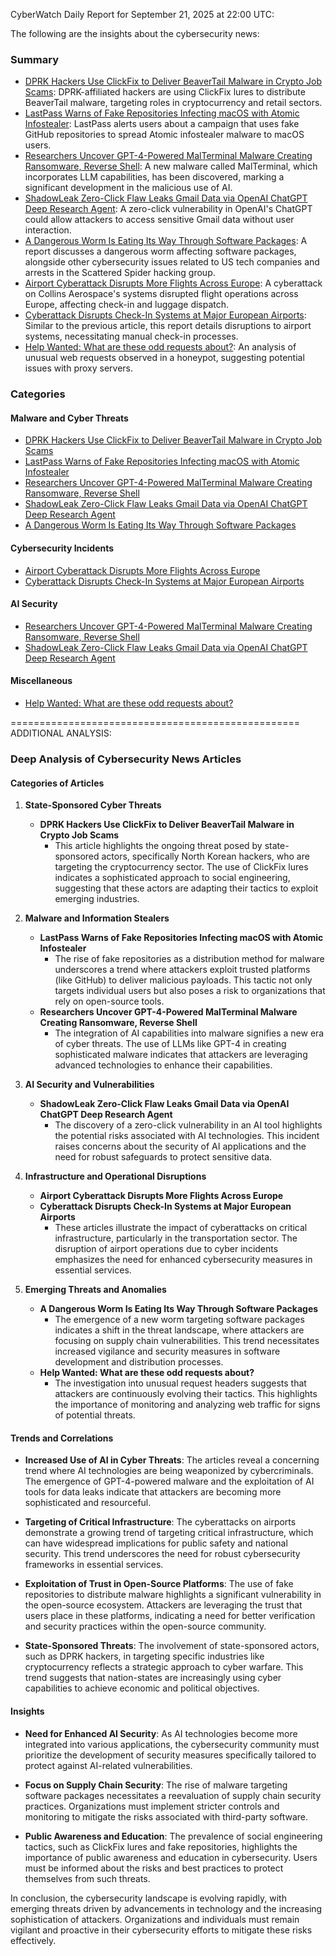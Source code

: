 CyberWatch Daily Report for September 21, 2025 at 22:00 UTC:

The following are the insights about the cybersecurity news:

### Summary
- [DPRK Hackers Use ClickFix to Deliver BeaverTail Malware in Crypto Job Scams](https://thehackernews.com/2025/09/dprk-hackers-use-clickfix-to-deliver.html): DPRK-affiliated hackers are using ClickFix lures to distribute BeaverTail malware, targeting roles in cryptocurrency and retail sectors.
- [LastPass Warns of Fake Repositories Infecting macOS with Atomic Infostealer](https://thehackernews.com/2025/09/lastpass-warns-of-fake-repositories.html): LastPass alerts users about a campaign that uses fake GitHub repositories to spread Atomic infostealer malware to macOS users.
- [Researchers Uncover GPT-4-Powered MalTerminal Malware Creating Ransomware, Reverse Shell](https://thehackernews.com/2025/09/researchers-uncover-gpt-4-powered.html): A new malware called MalTerminal, which incorporates LLM capabilities, has been discovered, marking a significant development in the malicious use of AI.
- [ShadowLeak Zero-Click Flaw Leaks Gmail Data via OpenAI ChatGPT Deep Research Agent](https://thehackernews.com/2025/09/shadowleak-zero-click-flaw-leaks-gmail.html): A zero-click vulnerability in OpenAI's ChatGPT could allow attackers to access sensitive Gmail data without user interaction.
- [A Dangerous Worm Is Eating Its Way Through Software Packages](https://www.wired.com/story/a-dangerous-worm-is-eating-its-way-through-software-packages/): A report discusses a dangerous worm affecting software packages, alongside other cybersecurity issues related to US tech companies and arrests in the Scattered Spider hacking group.
- [Airport Cyberattack Disrupts More Flights Across Europe](https://www.securityweek.com/airport-cyberattack-disrupts-more-flights-across-europe/): A cyberattack on Collins Aerospace's systems disrupted flight operations across Europe, affecting check-in and luggage dispatch.
- [Cyberattack Disrupts Check-In Systems at Major European Airports](https://www.securityweek.com/cyberattack-disrupts-check-in-systems-at-major-european-airports/): Similar to the previous article, this report details disruptions to airport systems, necessitating manual check-in processes.
- [Help Wanted: What are these odd requests about?](https://isc.sans.edu/diary/rss/32302): An analysis of unusual web requests observed in a honeypot, suggesting potential issues with proxy servers.

### Categories

#### Malware and Cyber Threats
- [DPRK Hackers Use ClickFix to Deliver BeaverTail Malware in Crypto Job Scams](https://thehackernews.com/2025/09/dprk-hackers-use-clickfix-to-deliver.html)
- [LastPass Warns of Fake Repositories Infecting macOS with Atomic Infostealer](https://thehackernews.com/2025/09/lastpass-warns-of-fake-repositories.html)
- [Researchers Uncover GPT-4-Powered MalTerminal Malware Creating Ransomware, Reverse Shell](https://thehackernews.com/2025/09/researchers-uncover-gpt-4-powered.html)
- [ShadowLeak Zero-Click Flaw Leaks Gmail Data via OpenAI ChatGPT Deep Research Agent](https://thehackernews.com/2025/09/shadowleak-zero-click-flaw-leaks-gmail.html)
- [A Dangerous Worm Is Eating Its Way Through Software Packages](https://www.wired.com/story/a-dangerous-worm-is-eating-its-way-through-software-packages/)

#### Cybersecurity Incidents
- [Airport Cyberattack Disrupts More Flights Across Europe](https://www.securityweek.com/airport-cyberattack-disrupts-more-flights-across-europe/)
- [Cyberattack Disrupts Check-In Systems at Major European Airports](https://www.securityweek.com/cyberattack-disrupts-check-in-systems-at-major-european-airports/)

#### AI Security
- [Researchers Uncover GPT-4-Powered MalTerminal Malware Creating Ransomware, Reverse Shell](https://thehackernews.com/2025/09/researchers-uncover-gpt-4-powered.html)
- [ShadowLeak Zero-Click Flaw Leaks Gmail Data via OpenAI ChatGPT Deep Research Agent](https://thehackernews.com/2025/09/shadowleak-zero-click-flaw-leaks-gmail.html)

#### Miscellaneous
- [Help Wanted: What are these odd requests about?](https://isc.sans.edu/diary/rss/32302)

==================================================
ADDITIONAL ANALYSIS:

### Deep Analysis of Cybersecurity News Articles

#### Categories of Articles

1. **State-Sponsored Cyber Threats**
   - **DPRK Hackers Use ClickFix to Deliver BeaverTail Malware in Crypto Job Scams**
     - This article highlights the ongoing threat posed by state-sponsored actors, specifically North Korean hackers, who are targeting the cryptocurrency sector. The use of ClickFix lures indicates a sophisticated approach to social engineering, suggesting that these actors are adapting their tactics to exploit emerging industries.

2. **Malware and Information Stealers**
   - **LastPass Warns of Fake Repositories Infecting macOS with Atomic Infostealer**
     - The rise of fake repositories as a distribution method for malware underscores a trend where attackers exploit trusted platforms (like GitHub) to deliver malicious payloads. This tactic not only targets individual users but also poses a risk to organizations that rely on open-source tools.
   - **Researchers Uncover GPT-4-Powered MalTerminal Malware Creating Ransomware, Reverse Shell**
     - The integration of AI capabilities into malware signifies a new era of cyber threats. The use of LLMs like GPT-4 in creating sophisticated malware indicates that attackers are leveraging advanced technologies to enhance their capabilities.

3. **AI Security and Vulnerabilities**
   - **ShadowLeak Zero-Click Flaw Leaks Gmail Data via OpenAI ChatGPT Deep Research Agent**
     - The discovery of a zero-click vulnerability in an AI tool highlights the potential risks associated with AI technologies. This incident raises concerns about the security of AI applications and the need for robust safeguards to protect sensitive data.

4. **Infrastructure and Operational Disruptions**
   - **Airport Cyberattack Disrupts More Flights Across Europe**
   - **Cyberattack Disrupts Check-In Systems at Major European Airports**
     - These articles illustrate the impact of cyberattacks on critical infrastructure, particularly in the transportation sector. The disruption of airport operations due to cyber incidents emphasizes the need for enhanced cybersecurity measures in essential services.

5. **Emerging Threats and Anomalies**
   - **A Dangerous Worm Is Eating Its Way Through Software Packages**
     - The emergence of a new worm targeting software packages indicates a shift in the threat landscape, where attackers are focusing on supply chain vulnerabilities. This trend necessitates increased vigilance and security measures in software development and distribution processes.
   - **Help Wanted: What are these odd requests about?**
     - The investigation into unusual request headers suggests that attackers are continuously evolving their tactics. This highlights the importance of monitoring and analyzing web traffic for signs of potential threats.

#### Trends and Correlations

- **Increased Use of AI in Cyber Threats**: The articles reveal a concerning trend where AI technologies are being weaponized by cybercriminals. The emergence of GPT-4-powered malware and the exploitation of AI tools for data leaks indicate that attackers are becoming more sophisticated and resourceful.

- **Targeting of Critical Infrastructure**: The cyberattacks on airports demonstrate a growing trend of targeting critical infrastructure, which can have widespread implications for public safety and national security. This trend underscores the need for robust cybersecurity frameworks in essential services.

- **Exploitation of Trust in Open-Source Platforms**: The use of fake repositories to distribute malware highlights a significant vulnerability in the open-source ecosystem. Attackers are leveraging the trust that users place in these platforms, indicating a need for better verification and security practices within the open-source community.

- **State-Sponsored Threats**: The involvement of state-sponsored actors, such as DPRK hackers, in targeting specific industries like cryptocurrency reflects a strategic approach to cyber warfare. This trend suggests that nation-states are increasingly using cyber capabilities to achieve economic and political objectives.

#### Insights

- **Need for Enhanced AI Security**: As AI technologies become more integrated into various applications, the cybersecurity community must prioritize the development of security measures specifically tailored to protect against AI-related vulnerabilities.

- **Focus on Supply Chain Security**: The rise of malware targeting software packages necessitates a reevaluation of supply chain security practices. Organizations must implement stricter controls and monitoring to mitigate the risks associated with third-party software.

- **Public Awareness and Education**: The prevalence of social engineering tactics, such as ClickFix lures and fake repositories, highlights the importance of public awareness and education in cybersecurity. Users must be informed about the risks and best practices to protect themselves from such threats.

In conclusion, the cybersecurity landscape is evolving rapidly, with emerging threats driven by advancements in technology and the increasing sophistication of attackers. Organizations and individuals must remain vigilant and proactive in their cybersecurity efforts to mitigate these risks effectively.